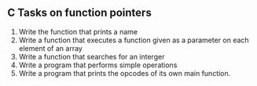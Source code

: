 ## C Tasks on function pointers

1. Write the function that prints a name 
2. Write a function that executes a function given as a parameter on each element of an array
3. Write a function that searches for an interger
4. Write a program that performs simple operations 
5. Write a program that prints the opcodes of its own main function.
